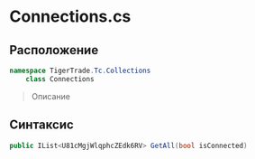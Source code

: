 
# Connections.cs
## Расположение
```csharp
namespace TigerTrade.Tc.Collections  
    class Connections
```

> Описание

## Синтаксис
```csharp
public IList<U81cMgjWlqphcZEdk6RV> GetAll(bool isConnected)
```
